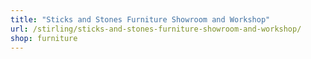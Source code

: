 ```yaml
---
title: "Sticks and Stones Furniture Showroom and Workshop"
url: /stirling/sticks-and-stones-furniture-showroom-and-workshop/
shop: furniture
---
```

